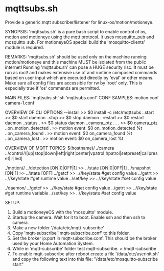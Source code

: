 # mqttsubs.sh
Provide a generic mqtt subscriber/listener for linux-os/motion/motioneye.

SYNOPSIS:
'mqttsubs.sh' is a pure bash script to enable control of os, motion and motioneye
using the mqtt protocol. It uses mosquitto_pub and mosquitto_sub.
For motioneyeOS special build the 'mosquitto-clients' module is required.

REMARKS:
'mqttsubs.sh' should be used only on the machine running motion/motioneye and this
machine MUST be isolated from the public internet!
Running 'mqttsubs.sh' can pose a HUGE security risc. It must be run as root! and 
makes extensive use of and runtime composed commands based on user input which
are executed directly by 'eval' or other means. Make sure all config files are 
accessible for rw by 'root' only. This is especially true if 'os' commands are
permitted.

MAIN FILES: 'mqttsubs.sh'.sh 'mqttsubs.conf'
CONF SAMPLES: motion.conf camera-1.conf

OVERVIEW OF CLI OPTIONS
--install                  >>   $0 install -c /etc/mqttsubs
..start                    >>   $0 start daemon
..stop                     >>   $0 stop daemon
..restart                  >>   $0 restart daemon
..status .                 >>   $0 status daemon
..camera_ptz . . .         >>   $0 camera_ptz <id> <act> <val>
..on_motion_detected .     >>   motion event: $0 on_motion_detected %t
..on_camera_found .        >>   motion event: $0 on_camera_found %t
..on_camera_lost .         >>   motion event: $0 on_camera_lost %t

OVERVIEW OF MQTT TOPICS:
$(hostname)/ 
./camera
../control/<id>/[up|stop|down|left|right|center|vpatrol|hpatrol|setpreset|callpreset|ir|led]

./motion/<id>/ 
../detection [ON|0|OFF|1] >> ../state [ON|0|OFF|1]
../snapshot [ON|1]        >> ../state [OFF]
../getcf <key>            >> ../<id>/key/state <value> #get config value
../getrt <key>            >> ../<id>/key/state <value> #get runtime value
../set/key <value>        >> ../<id>/key/state <value> #set config value

./daemon/
../getcf <key>            >> ../<id>/key/state <value> #get config value
../getrt <key>            >> ../<id>/key/state <value> #get runtime variable
../set/key <value>        >> ../<id>/key/state <value> #set config value


SETUP:
1. Build a motioneyeOS with the 'mosquitto' module.
2. Startup the camera. Wait for it to boot. Enable ssh and then ssh to camera.
3. Make a new folder '/data/etc/mqtt-subscribe'
3. Copy 'mqtt-subscribe','mqtt-subscribe.conf' to this folder.
4. Set the broker ip:port in mqtt-subscribe.conf. This should be the broker 
     used by your Home Automation System.
5. While in 'mqtt-subscribe' folder test mqtt-subscribe. >./mqtt-subscribe
6. To enable mqtt-subscribe after reboot create a file '/data/etc/userinit.sh'
   and copy the following text into this file: 
   "/data/etc/mosquitto-subscribe start"
